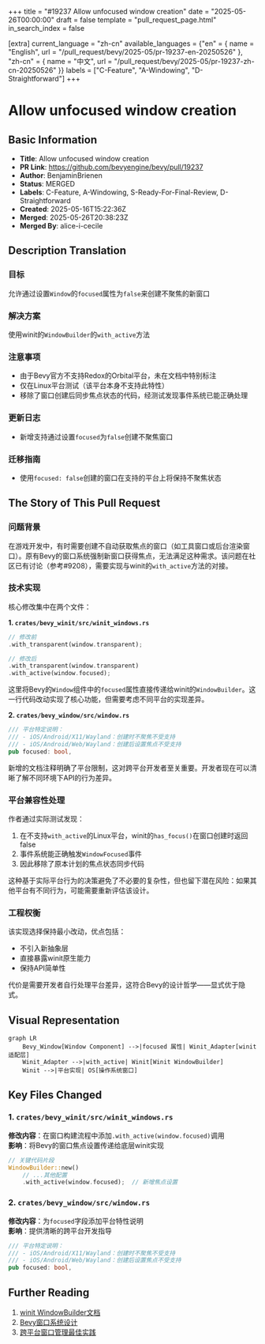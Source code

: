 +++
title = "#19237 Allow unfocused window creation"
date = "2025-05-26T00:00:00"
draft = false
template = "pull_request_page.html"
in_search_index = false

[extra]
current_language = "zh-cn"
available_languages = {"en" = { name = "English", url = "/pull_request/bevy/2025-05/pr-19237-en-20250526" }, "zh-cn" = { name = "中文", url = "/pull_request/bevy/2025-05/pr-19237-zh-cn-20250526" }}
labels = ["C-Feature", "A-Windowing", "D-Straightforward"]
+++

# Allow unfocused window creation

## Basic Information
- **Title**: Allow unfocused window creation  
- **PR Link**: https://github.com/bevyengine/bevy/pull/19237  
- **Author**: BenjaminBrienen  
- **Status**: MERGED  
- **Labels**: C-Feature, A-Windowing, S-Ready-For-Final-Review, D-Straightforward  
- **Created**: 2025-05-16T15:22:36Z  
- **Merged**: 2025-05-26T20:38:23Z  
- **Merged By**: alice-i-cecile  

## Description Translation
### 目标  
允许通过设置`Window`的`focused`属性为`false`来创建不聚焦的新窗口  

### 解决方案  
使用winit的`WindowBuilder`的`with_active`方法  

### 注意事项  
- 由于Bevy官方不支持Redox的Orbital平台，未在文档中特别标注  
- 仅在Linux平台测试（该平台本身不支持此特性）  
- 移除了窗口创建后同步焦点状态的代码，经测试发现事件系统已能正确处理  

### 更新日志  
- 新增支持通过设置`focused`为`false`创建不聚焦窗口  

### 迁移指南  
- 使用`focused: false`创建的窗口在支持的平台上将保持不聚焦状态  

## The Story of This Pull Request

### 问题背景
在游戏开发中，有时需要创建不自动获取焦点的窗口（如工具窗口或后台渲染窗口）。原有Bevy的窗口系统强制新窗口获得焦点，无法满足这种需求。该问题在社区已有讨论（参考#9208），需要实现与winit的`with_active`方法的对接。

### 技术实现
核心修改集中在两个文件：

**1. `crates/bevy_winit/src/winit_windows.rs`**
```rust
// 修改前
.with_transparent(window.transparent);

// 修改后
.with_transparent(window.transparent)
.with_active(window.focused);
```
这里将Bevy的`Window`组件中的`focused`属性直接传递给winit的`WindowBuilder`。这一行代码改动实现了核心功能，但需要考虑不同平台的实现差异。

**2. `crates/bevy_window/src/window.rs`**
```rust
/// 平台特定说明：
/// - iOS/Android/X11/Wayland：创建时不聚焦不受支持
/// - iOS/Android/Web/Wayland：创建后设置焦点不受支持
pub focused: bool,
```
新增的文档注释明确了平台限制，这对跨平台开发者至关重要。开发者现在可以清晰了解不同环境下API的行为差异。

### 平台兼容性处理
作者通过实际测试发现：
1. 在不支持`with_active`的Linux平台，winit的`has_focus()`在窗口创建时返回false
2. 事件系统能正确触发`WindowFocused`事件
3. 因此移除了原本计划的焦点状态同步代码

这种基于实际平台行为的决策避免了不必要的复杂性，但也留下潜在风险：如果其他平台有不同行为，可能需要重新评估该设计。

### 工程权衡
该实现选择保持最小改动，优点包括：
- 不引入新抽象层
- 直接暴露winit原生能力
- 保持API简单性

代价是需要开发者自行处理平台差异，这符合Bevy的设计哲学——显式优于隐式。

## Visual Representation

```mermaid
graph LR
    Bevy_Window[Window Component] -->|focused 属性| Winit_Adapter[winit适配层]
    Winit_Adapter -->|with_active| Winit[Winit WindowBuilder]
    Winit -->|平台实现| OS[操作系统窗口]
```

## Key Files Changed

### 1. `crates/bevy_winit/src/winit_windows.rs`
**修改内容**：在窗口构建流程中添加`.with_active(window.focused)`调用  
**影响**：将Bevy的窗口焦点设置传递给底层winit实现  
```rust
// 关键代码片段
WindowBuilder::new()
    // ...其他配置
    .with_active(window.focused);  // 新增焦点设置
```

### 2. `crates/bevy_window/src/window.rs`
**修改内容**：为`focused`字段添加平台特性说明  
**影响**：提供清晰的跨平台开发指导  
```rust
/// 平台特定说明：
/// - iOS/Android/X11/Wayland：创建时不聚焦不受支持
/// - iOS/Android/Web/Wayland：创建后设置焦点不受支持
pub focused: bool,
```

## Further Reading
1. [winit WindowBuilder文档](https://docs.rs/winit/latest/winit/window/struct.WindowBuilder.html#method.with_active)
2. [Bevy窗口系统设计](https://bevyengine.org/learn/book/getting-started/window/)
3. [跨平台窗口管理最佳实践](https://github.com/rust-windowing/winit/blob/master/README.md#platform-specific-usage)